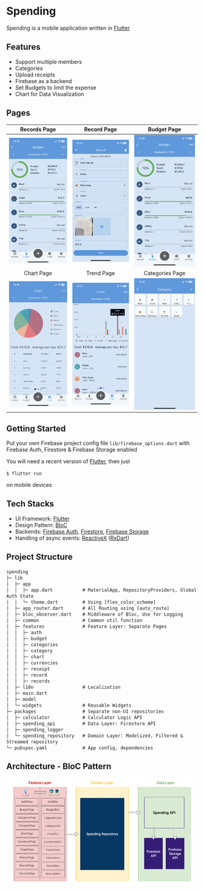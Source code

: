 # Spending

Spending is a mobile application written in [Flutter](https://flutter.dev/)

## Features
- Support multiple members
- Categories
- Upload receipts
- Firebase as a backend
- Set Budgets to limit the expense
- Chart for Data Visualization

## Pages
|                                          Records Page                                           |                                           Record Page                                           |                                             Budget Page                                             |
| :---------------------------------------------------------------------------------------------: | :---------------------------------------------------------------------------------------------: | :-------------------------------------------------------------------------------------------------: |
| <img src="https://github.com/jasontcs/spending/blob/master/screenshots/budget.png" width="240"> | <img src="https://github.com/jasontcs/spending/blob/master/screenshots/record.png" width="240"> |   <img src="https://github.com/jasontcs/spending/blob/master/screenshots/budget.png" width="240">   |
|                                           Chart Page                                            |                                           Trend Page                                            |                                           Categories Page                                           |
| <img src="https://github.com/jasontcs/spending/blob/master/screenshots/chart.png" width="240">  | <img src="https://github.com/jasontcs/spending/blob/master/screenshots/trend.png" width="240">  | <img src="https://github.com/jasontcs/spending/blob/master/screenshots/categories.png" width="240"> |

## Getting Started
Put your own Firebase project config   file `lib/firebase_options.dart` with Firebase Auth, Firestore & Firebase Storage enabled

You will need a recent version of [Flutter](https://flutter.dev/), then just

`$ flutter run`

on mobile devices

## Tech Stacks

- UI Framework: [Flutter](https://flutter.dev/)
- Design Pattern: [BloC](https://bloclibrary.dev/)
- Backends: [Firebase Auth](https://firebase.google.com/docs/auth), [Firestore](https://firebase.google.com/docs/firestore), [Firebase Storage](https://firebase.google.com/docs/storage)
- Handling of async events: [ReactiveX](https://reactivex.io/) ([RxDart](https://github.com/ReactiveX/rxdart))

## Project Structure
```
spending 
├─ lib
│  ├─ app
│  │  ├─ app.dart           # MaterialApp, RepositoryProviders, Global Auth State
│  │  └─ theme.dart         # Using [flex_color_scheme]
│  ├─ app_router.dart       # All Routing using [auto_route]
│  ├─ bloc_observer.dart    # Middleware of Bloc, Use for Logging
│  ├─ common                # Common util function
│  ├─ features              # Feature Layer: Separate Pages  
│  │  ├─ auth
│  │  ├─ budget
│  │  ├─ categories
│  │  ├─ category
│  │  ├─ chart
│  │  ├─ currencies
│  │  ├─ receipt
│  │  ├─ record
│  │  ├─ records
│  ├─ l10n                  # Localization
│  ├─ main.dart             
│  ├─ model                 
│  └─ widgets               # Reusable Widgets 
├─ packages                 # Separate non-UI repositories
│  ├─ calculator            # Calculator Logic API
│  ├─ spending_api          # Data Layer: Firestore API
│  ├─ spending_logger       
│  └─ spending_repository   # Domain Layer: Modelized, Filtered & Streamed repository
└─ pubspec.yaml             # App config, dependencies
```

## Architecture - BloC Pattern
<img src="https://github.com/jasontcs/spending/blob/master/screenshots/architecture.png" width="720"> 
